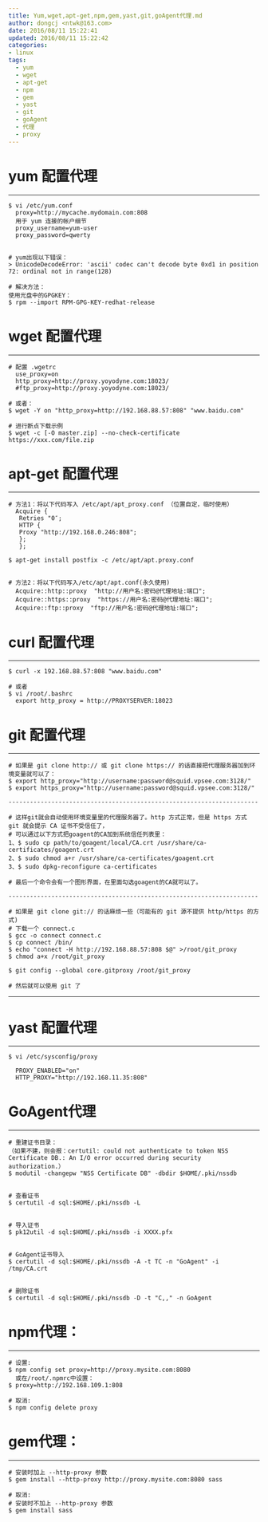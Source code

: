 ```yaml
---
title: Yum,wget,apt-get,npm,gem,yast,git,goAgent代理.md
author: dongcj <ntwk@163.com>
date: 2016/08/11 15:22:41
updated: 2016/08/11 15:22:42
categories:
- linux
tags:
  - yum
  - wget
  - apt-get
  - npm
  - gem
  - yast
  - git
  - goAgent
  - 代理
  - proxy
---
```



# yum 配置代理
---
    $ vi /etc/yum.conf
      proxy=http://mycache.mydomain.com:808
      用于 yum 连接的帐户细节
      proxy_username=yum-user
      proxy_password=qwerty


    # yum出现以下错误：
    > UnicodeDecodeError: 'ascii' codec can't decode byte 0xd1 in position 72: ordinal not in range(128)

    # 解决方法：
    使用光盘中的GPGKEY：
    $ rpm --import RPM-GPG-KEY-redhat-release


# wget 配置代理
---
    # 配置 .wgetrc
      use_proxy=on
      http_proxy=http://proxy.yoyodyne.com:18023/
      #ftp_proxy=http://proxy.yoyodyne.com:18023/

    # 或者：
    $ wget -Y on "http_proxy=http://192.168.88.57:808" "www.baidu.com"

    # 进行断点下载示例
    $ wget -c [-O master.zip] --no-check-certificate https://xxx.com/file.zip



# apt-get 配置代理
---
    # 方法1：将以下代码写入 /etc/apt/apt_proxy.conf （位置自定，临时使用）
      Acquire {
       Retries "0″;
       HTTP {
       Proxy "http://192.168.0.246:808";
       };
       };

    $ apt-get install postfix -c /etc/apt/apt.proxy.conf


    # 方法2：将以下代码写入/etc/apt/apt.conf(永久使用)
      Acquire::http::proxy  "http://用户名:密码@代理地址:端口";
      Acquire::https::proxy  "https://用户名:密码@代理地址:端口";
      Acquire::ftp::proxy  "ftp://用户名:密码@代理地址:端口";


# curl 配置代理
---

    $ curl -x 192.168.88.57:808 "www.baidu.com"

    # 或者
    $ vi /root/.bashrc
      export http_proxy = http://PROXYSERVER:18023




# git 配置代理
---

    # 如果是 git clone http:// 或 git clone https:// 的话直接把代理服务器加到环境变量就可以了：
    $ export http_proxy="http://username:password@squid.vpsee.com:3128/"
    $ export https_proxy="http://username:password@squid.vpsee.com:3128/"

    ----------------------------------------------------------------------

    # 这样git就会自动使用环境变量里的代理服务器了。http 方式正常，但是 https 方式 git 就会提示 CA 证书不受信任了，
    # 可以通过以下方式把goagent的CA加到系统信任列表里：
    1、$ sudo cp path/to/goagent/local/CA.crt /usr/share/ca-certificates/goagent.crt
    2、$ sudo chmod a+r /usr/share/ca-certificates/goagent.crt
    3、$ sudo dpkg-reconfigure ca-certificates

    # 最后一个命令会有一个图形界面，在里面勾选goagent的CA就可以了。

    ----------------------------------------------------------------------

    # 如果是 git clone git:// 的话麻烦一些（可能有的 git 源不提供 http/https 的方式)
    # 下载一个 connect.c
    $ gcc -o connect connect.c
    $ cp connect /bin/
    $ echo "connect -H http://192.168.88.57:808 $@" >/root/git_proxy
    $ chmod a+x /root/git_proxy

    $ git config --global core.gitproxy /root/git_proxy

    # 然后就可以使用 git 了

----------------------------------------------------------------------


# yast 配置代理
---

    $ vi /etc/sysconfig/proxy

      PROXY_ENABLED="on"
      HTTP_PROXY="http://192.168.11.35:808"


# GoAgent代理
---

    # 重建证书目录：
    （如果不建，则会报：certutil: could not authenticate to token NSS Certificate DB.: An I/O error occurred during security authorization.）
    $ modutil -changepw "NSS Certificate DB" -dbdir $HOME/.pki/nssdb


    # 查看证书
    $ certutil -d sql:$HOME/.pki/nssdb -L


    # 导入证书
    $ pk12util -d sql:$HOME/.pki/nssdb -i XXXX.pfx


    # GoAgent证书导入
    $ certutil -d sql:$HOME/.pki/nssdb -A -t TC -n "GoAgent" -i /tmp/CA.crt


    # 删除证书
    $ certutil -d sql:$HOME/.pki/nssdb -D -t "C,," -n GoAgent


# npm代理：
---

    # 设置:
    $ npm config set proxy=http://proxy.mysite.com:8080
      或在/root/.npmrc中设置：
    $ proxy=http://192.168.109.1:808

    # 取消:
    $ npm config delete proxy


# gem代理：
---

    # 安装时加上 --http-proxy 参数
    $ gem install --http-proxy http://proxy.mysite.com:8080 sass

    # 取消:
    # 安装时不加上 --http-proxy 参数
    $ gem install sass






